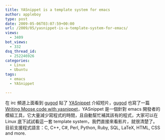 ```yaml
---
title: YASnippet is a template system for emacs
author: appleboy
type: post
date: 2009-05-06T03:07:59+00:00
url: /2009/05/yasnippet-is-a-template-system-for-emacs/
views:
  - 3409
bot_views:
  - 332
dsq_thread_id:
  - 252246926
categories:
  - Linux
  - Ubuntu
tags:
  - emacs
  - YASnippet

---
```

在 irc 頻道上面看到 [gugod][1] 貼了 [YASnippet][2] 介紹短片，[gugod][1] 也寫了一篇 [Writing Moose code with yasnippet][3]，YASnippet 是一個針對 emacs 開發者的模組工具，它大量減少寫程式的時間，且自動幫忙補其該有的程式，大家可以在 Linux 底下試試看這一套 template system，我們直接來看影片，就很清楚了。 目前支援程式語言：C, C++, C#, Perl, Python, Ruby, SQL, LaTeX, HTML, CSS and more.

 [1]: http://gugod.org
 [2]: http://code.google.com/p/yasnippet/
 [3]: http://gugod.org/2009/05/writing-moose-code-with-yasnippet.html